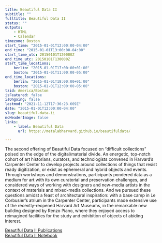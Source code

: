 ```yaml
---
title: Beautiful Data II
subtitle: ""
fulltitle: Beautiful Data II
status: ""
outputs:
    - HTML
    - Calendar
timezone: Boston
start_time: "2015-01-01T12:00:00-04:00"
end_time: "2015-01-01T13:00:00-04:00"
start_time_utc: 20150101T120000Z
end_time_utc: 20150101T130000Z
start_time_locations:
    berlin: "2015-01-01T17:00:00+01:00"
    boston: "2015-01-01T11:00:00-05:00"
end_time_locations:
    berlin: "2015-01-01T18:00:00+01:00"
    boston: "2015-01-01T12:00:00-05:00"
tzid: America/Boston
isFeatured: false
isOngoing: false
lastmod: "2021-11-12T17:36:23.669Z"
date: "2015-01-01T12:00:00-04:00"
slug: beautiful-data-ii
noHeaderImage: false
links:
    - label: Beautiful Data
      url: https://metalabharvard.github.io/beautifuldata/

---
```

The second offering of Beautiful Data focused on “difficult collections” poised on the edge of the digital/material divide. An energetic, top-notch cohort of art historians, curators, and technologists convened in Harvard’s Carpenter Center to develop projects around collections of things that resist ready digitization, or exist as ephemeral and hybrid objects and events. Through workshops and demonstrations, participants pondered data as a medium for art with its own curatorial and preservation challenges, and considered ways of working with designers and new-media artists in the context of materials and mixed-media collections. And we pursued these questions amidst a feast of architectural inspiration: with a base camp in Le Corbusier’s atrium in the Carpenter Center, participants made extensive use of the recently-reopened Harvard Art Museums, in the remarkable new building designed by Renzo Piano, where they enjoyed access to reimagined facilities for the study and exhibition of objects of abiding interest.

[Beautiful Data II Publications](http://beautifuldata.metalab.harvard.edu/2015/)<br />
[Beautiful Data II Notebook](http://beautifuldata.metalab.harvard.edu/2015/beautiful-data-noteboook-FOR-WEB.pdf)